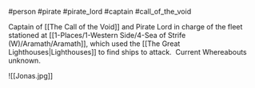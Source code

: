 #person #pirate #pirate_lord #captain #call_of_the_void

Captain of [[The Call of the Void]] and Pirate Lord in charge of the fleet stationed at [[1-Places/1-Western Side/4-Sea of Strife (W)/Aramath/Aramath]], which used the [[The Great Lighthouses|Lighthouses]] to find ships to attack.  Current Whereabouts unknown.

![[Jonas.jpg]]